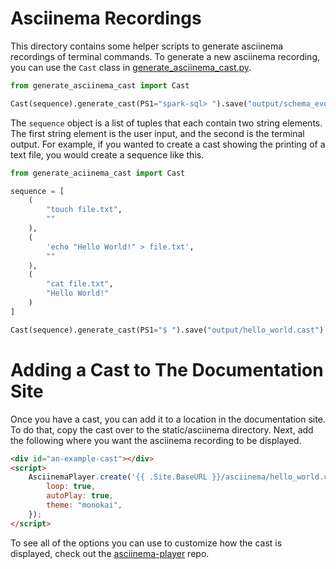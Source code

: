 <!--
  - Licensed to the Apache Software Foundation (ASF) under one
  - or more contributor license agreements.  See the NOTICE file
  - distributed with this work for additional information
  - regarding copyright ownership.  The ASF licenses this file
  - to you under the Apache License, Version 2.0 (the
  - "License"); you may not use this file except in compliance
  - with the License.  You may obtain a copy of the License at
  -
  -   http://www.apache.org/licenses/LICENSE-2.0
  -
  - Unless required by applicable law or agreed to in writing,
  - software distributed under the License is distributed on an
  - "AS IS" BASIS, WITHOUT WARRANTIES OR CONDITIONS OF ANY
  - KIND, either express or implied.  See the License for the
  - specific language governing permissions and limitations
  - under the License.
  -->

# Asciinema Recordings

This directory contains some helper scripts to generate asciinema recordings of terminal commands.
To generate a new asciinema recording, you can use the `Cast` class in [generate_asciinema_cast.py](generate_asciinema_cast.py).

```py
from generate_asciinema_cast import Cast

Cast(sequence).generate_cast(PS1="spark-sql> ").save("output/schema_evolution.cast")
```

The `sequence` object is a list of tuples that each contain two string elements. The first string element
is the user input, and the second is the terminal output. For example, if you wanted to create a cast showing
the printing of a text file, you would create a sequence like this.

```py
from generate_aciinema_cast import Cast

sequence = [
    (
        "touch file.txt",
        ""
    ),
    (
        'echo "Hello World!" > file.txt',
        ""
    ),
    (
        "cat file.txt",
        "Hello World!"
    )
]

Cast(sequence).generate_cast(PS1="$ ").save("output/hello_world.cast")
```

# Adding a Cast to The Documentation Site

Once you have a cast, you can add it to a location in the documentation site. To do that,
copy the cast over to the static/asciinema directory. Next, add the following where you want
the asciinema recording to be displayed.

```html
<div id="an-example-cast"></div>
<script>
    AsciinemaPlayer.create('{{ .Site.BaseURL }}/asciinema/hello_world.cast', document.getElementById('an-example-cast'), {
        loop: true,
        autoPlay: true,
        theme: "monokai",
    });
</script>
```

To see all of the options you can use to customize how the cast is displayed, check out the [asciinema-player](https://github.com/asciinema/asciinema-player) repo.